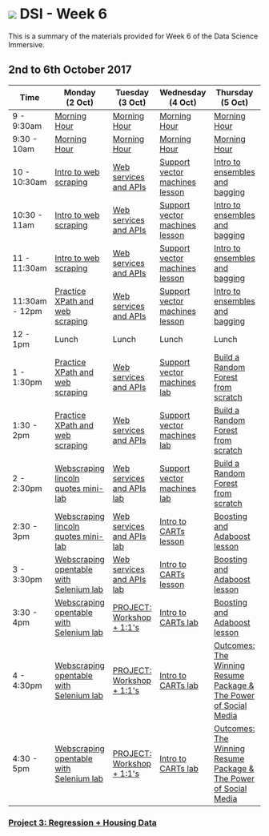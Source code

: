 # ![](https://ga-dash.s3.amazonaws.com/production/assets/logo-9f88ae6c9c3871690e33280fcf557f33.png) DSI - Week 6

This is a summary of the materials provided for Week 6 of the Data Science Immersive.

## 2nd to 6th October 2017

 Time | Monday <br>(2 Oct)     | Tuesday <br>(3 Oct)      | Wednesday <br>(4 Oct)     | Thursday <br>(5 Oct)        | Friday <br>(6 Oct)
------------ | --------------------------- | -------------------------------------- | -------------------------------- | --------------------- | -------------------------
9 - 9:30am       | [Morning Hour][2-1.0]            | [Morning Hour][2-2.0]| [Morning Hour][2-3.0]   | [Morning Hour][2-4.0] |[PROJECT: Workshop + 1:1s][2-5.01]|
9:30 - 10am   | [Morning Hour][2-1.0]       | [Morning Hour][2-2.0] | [Morning Hour][2-3.0]| [Morning Hour][2-4.0]|[PROJECT: Workshop + 1:1s][2-5.01]|
10 - 10:30am    | [Intro to web scraping][2-1.01]       | [Web services and APIs][2-2.01]| [Support vector machines lesson][2-3.01] | [Intro to ensembles and bagging][2-4.01]|[PRESENTATIONS: Project 3][2-5.02]|
10:30 - 11am     | [Intro to web scraping][2-1.01]  | [Web services and APIs][2-2.02] | [Support vector machines lesson][2-3.01]| [Intro to ensembles and bagging][2-4.01] |[PRESENTATIONS: Project 3][2-5.02]|
11 - 11:30am     | [Intro to web scraping][2-1.01] | [Web services and APIs][2-2.01]| [Support vector machines lesson][2-3.01]| [Intro to ensembles and bagging][2-4.01]|[PRESENTATIONS: Project 3][2-5.02]|
11:30am - 12pm     | [Practice XPath and web scraping][2-1.02] | [Web services and APIs][2-2.01]| [Support vector machines lesson][2-3.01]| [Intro to ensembles and bagging][2-4.01]|[PRESENTATIONS: Project 3][2-5.02]|
12 - 1pm     | Lunch  | Lunch  | Lunch | Lunch  | Lunch |
1 - 1:30pm     | [Practice XPath and web scraping][2-1.02] | [Web services and APIs][2-2.01]| [Support vector machines lab][2-3.02]| [Build a Random Forest from scratch][2-4.02]|[PRESENTATIONS: Project 3][2-5.02]|
1:30 - 2pm     | [Practice XPath and web scraping][2-1.02]  | [Web services and APIs][2-2.01]| [Support vector machines lab][2-3.02]| [Build a Random Forest from scratch][2-4.02]|[PRESENTATIONS: Project 3][2-5.02]|
2 - 2:30pm     | [Webscraping lincoln quotes mini-lab][2-1.03]  | [Web services and APIs lab][2-2.02]| [Support vector machines lab][2-3.02]| [Build a Random Forest from scratch][2-4.02]|[PRESENTATIONS: Project 3][2-5.02]|
2:30 - 3pm     | [Webscraping lincoln quotes mini-lab][2-1.03] | [Web services and APIs lab][2-2.02]| [Intro to CARTs lesson][2-3.03]| [Boosting and Adaboost lesson][2-4.03]|[PRESENTATIONS: Project 3][2-5.02]|
3 - 3:30pm     | [Webscraping opentable with Selenium lab][2-1.04] | [Web services and APIs lab][2-2.02]| [Intro to CARTs lesson][2-3.03]| [Boosting and Adaboost lesson][2-4.03]|[PRESENTATIONS: Project 3][2-5.02]|
3:30 - 4pm     | [Webscraping opentable with Selenium lab][2-1.04] | [PROJECT: Workshop + 1:1's][2-2.03]| [Intro to CARTs lab][2-3.04]| [Boosting and Adaboost lesson][2-4.03]|[PRESENTATIONS: Project 3][2-5.02]|
4 - 4:30pm     | [Webscraping opentable with Selenium lab][2-1.04] | [PROJECT: Workshop + 1:1's][2-2.03]| [Intro to CARTs lab][2-3.04]| [Outcomes: The Winning Resume Package & The Power of Social Media][2-4.04]|[PRESENTATIONS: Project 3][2-5.02]|
4:30 - 5pm     | [Webscraping opentable with Selenium lab][2-1.04] | [PROJECT: Workshop + 1:1's][2-2.03]| [Intro to CARTs lab][2-3.04]| [Outcomes: The Winning Resume Package & The Power of Social Media][2-4.04]|[PRESENTATIONS: Project 3][2-5.02]|


### [Project 3: Regression + Housing Data](https://git.generalassemb.ly/dsi-sg-01/projects/blob/master/project-three)

[2-1.0]: ../../../tree/master/week-06/1.0-exercise
[2-1.01]: ../../../tree/master/week-06/python-intro_to_webscraping-lesson
[2-1.02]: ../../../tree/master/week-06/python-practice_xpath_webscraping-lesson
[2-1.03]: ../../../tree/master/week-06/python-webscraping_lincoln_quotes-lab
[2-1.04]: ../../../tree/master/week-06/python-webscraping_opentable-lab
[2-1.041]: ../../../tree/master/week-06/
[2-2.0]: ../../../tree/master/week-06/2.0-exercise
[2-2.01]: ../../../tree/master/week-06/python-web_services_apis-lesson
[2-2.02]: ../../../tree/master/week-06/python-web_services_apis-lab
[2-2.03]: ../../../tree/master/week-06/
[2-2.04]: ../../../tree/master/week-06/
[2-3.0]: ../../../tree/master/week-06/3.0-exercise
[2-3.01]: ../../../tree/master/week-06/svm-support_vector_machines-lesson
[2-3.02]: ../../../tree/master/week-06/svm-support_vector_machines-lab
[2-3.03]: ../../../tree/master/week-06/trees-CARTs-lesson
[2-3.04]: ../../../tree/master/week-06/trees-CARTs-lab
[2-4.0]: ../../../tree/master/week-06/4.0-exercise
[2-4.01]: ../../../tree/master/week-06/ensemble-intro_to_ensembles_bagging-lesson
[2-4.02]: ../../../tree/master/week-06/ensemble-build_randomforest_from_scratch-lab
[2-4.03]: ../../../tree/master/week-06/ensemble-boosting_adaboost-lesson
[2-4.04]: ../../../tree/master/week-06/
[2-4.05]: ../../../tree/master/week-06/
[2-5.0]: ../../../tree/master/week-06/5.0-exercise
[2-5.01]:https://git.generalassemb.ly/dsi-sg-01/projects/blob/master/project-capstone
[2-5.02]:https://git.generalassemb.ly/dsi-sg-01/projects/blob/master/project-three 
[2-5.03]: ../../../tree/master/week-06/
[2-5.04]: ../../../tree/master/week-06/
